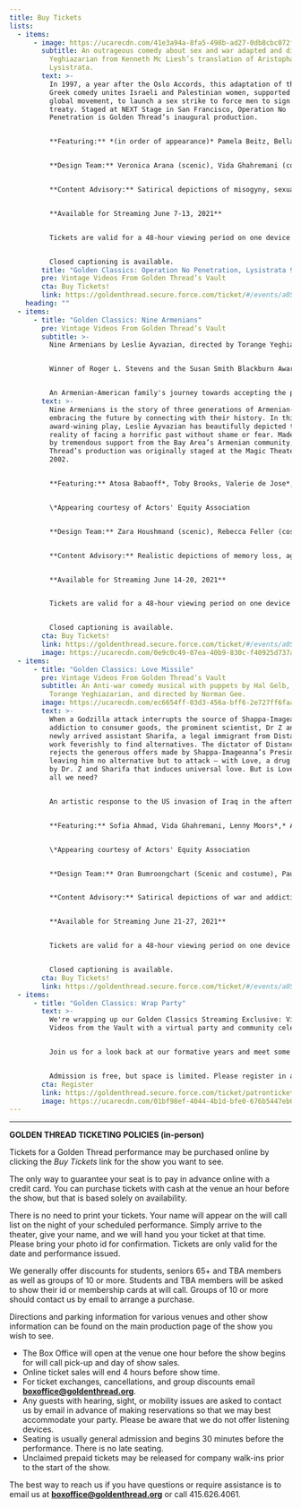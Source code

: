 ```yaml
---
title: Buy Tickets
lists:
  - items:
      - image: https://ucarecdn.com/41e3a94a-8fa5-498b-ad27-0db8cbc072ff/
        subtitle: An outrageous comedy about sex and war adapted and directed by Torange
          Yeghiazarian from Kenneth Mc Liesh’s translation of Aristophanes’
          Lysistrata.
        text: >-
          In 1997, a year after the Oslo Accords, this adaptation of the classic
          Greek comedy unites Israeli and Palestinian women, supported by a
          global movement, to launch a sex strike to force men to sign a peace
          treaty. Staged at NEXT Stage in San Francisco, Operation No
          Penetration is Golden Thread’s inaugural production.   


          **Featuring:** *(in order of appearance)* Pamela Beitz, Bella Warda, Reema Bahnasy, Jennifer Darya Maghsoudi, Janet Acio, Maria Zamroud, Dylin Redling, Siamak Mirnezami, Clarence A Mitchell, Ali Dadgar, Greg Denzler, Von Scott Bair, Peter Mc Carron, Koorosh Angali. 


          **Design Team:** Veronica Arana (scenic), Vida Ghahremani (costumes), Jodie Ferguson (lighting). Dance choreography by Shahrzad Khorsandi. Fight choreography by Paul Sherman.


          **Content Advisory:** Satirical depictions of misogyny, sexual coercion, harassment. References to gendered violence, oppression. [Read More](https://goldenthread.org/posts/content-guide/) content information.


          **Available for Streaming June 7-13, 2021** 


          Tickets are valid for a 48-hour viewing period on one device at a time beginning when you press play.


          Closed captioning is available.
        title: "Golden Classics: Operation No Penetration, Lysistrata 97! "
        pre: Vintage Videos From Golden Thread’s Vault
        cta: Buy Tickets!
        link: https://goldenthread.secure.force.com/ticket/#/events/a0S3Z000007XYpYUAW
    heading: ""
  - items:
      - title: "Golden Classics: Nine Armenians"
        pre: Vintage Videos From Golden Thread’s Vault
        subtitle: >-
          Nine Armenians by Leslie Ayvazian, directed by Torange Yeghiazarian.


          Winner of Roger L. Stevens and the Susan Smith Blackburn Award.


          An Armenian-American family's journey towards accepting the past and embracing the future.
        text: >-
          Nine Armenians is the story of three generations of Armenian-Americans
          embracing the future by connecting with their history. In this
          award-wining play, Leslie Ayvazian has beautifully depicted the
          reality of facing a horrific past without shame or fear. Made possible
          by tremendous support from the Bay Area’s Armenian community, Golden
          Thread’s production was originally staged at the Magic Theater in
          2002.


          **Featuring:** Atosa Babaoff*, Toby Brooks, Valerie de Jose*, Vida Ghahremani, Behzad Golemohammadi, Joe Higgins*, Earll Kingston*, Lara Palanjian, Ruby Unger*


          \*Appearing courtesy of Actors' Equity Association


          **Design Team:** Zara Houshmand (scenic), Rebecca Feller (costumes), Robert Ted Anderson (lighting), Saeed Ganji (sound), Homayoun Makui (graphic). Dramaturgy by Hal Gelb. Dance choreography by Carol Kazarian and Nadine Takvorian. Music consultant: Sarine Balian. Original music, Listen to My Heart, by Datevik Hovanessian.


          **Content Advisory:** Realistic depictions of memory loss, aging, and loss/grief. References to Armenian genocide, intergenerational trauma, poverty and oppression. [Read More](https://goldenthread.org/posts/content-guide/) content information.


          **Available for Streaming June 14-20, 2021**


          Tickets are valid for a 48-hour viewing period on one device at a time beginning when you press play.


          Closed captioning is available.
        cta: Buy Tickets!
        link: https://goldenthread.secure.force.com/ticket/#/events/a0S3Z000007XaonUAC
        image: https://ucarecdn.com/0e9c0c49-07ea-40b9-830c-f40925d737ac/
  - items:
      - title: "Golden Classics: Love Missile"
        pre: Vintage Videos From Golden Thread’s Vault
        subtitle: An Anti-war comedy musical with puppets by Hal Gelb, Janaki Ranpura,
          Torange Yeghiazarian, and directed by Norman Gee.
        image: https://ucarecdn.com/ec6654ff-03d3-456a-bff6-2e727ff6faae/
        text: >-
          When a Godzilla attack interrupts the source of Shappa-Imageanna’s
          addiction to consumer goods, the prominent scientist, Dr Z and his
          newly arrived assistant Sharifa, a legal immigrant from Distancia,
          work feverishly to find alternatives. The dictator of Distancia
          rejects the generous offers made by Shappa-Imageanna’s President
          leaving him no alternative but to attack – with Love, a drug developed
          by Dr. Z and Sharifa that induces universal love. But is Love really
          all we need? 


          An artistic response to the US invasion of Iraq in the aftermath of the 9/11 attacks, Love Missile is Golden Thread’s first commissioned play. The production was made possible by the generous contribution of Judith Wilber and Bob Miller.


          **Featuring:** Sofia Ahmad, Vida Ghahremani, Lenny Moors*,* Andoni Panici*,* Carmen Elena Sosa, William Todd Tressler*, Kris Welch


          \*Appearing courtesy of Actors' Equity Association


          **Design Team:** Oran Bumroongchart (Scenic and costume), Paul Meason (Lighting), Janaki Ranpura (Puppets and graphic art). Original music composed by Johaness Mager. Dance choreography by Lisa Tateosian.


          **Content Advisory:** Satirical depictions of war and addiction. References to deportation, displacement, family separation, crude language and bathroom humor. [Read More](https://goldenthread.org/posts/content-guide/) content information.


          **Available for Streaming June 21-27, 2021**


          Tickets are valid for a 48-hour viewing period on one device at a time beginning when you press play.


          Closed captioning is available.
        cta: Buy Tickets!
        link: https://goldenthread.secure.force.com/ticket/#/events/a0S3Z000007XankUAC
  - items:
      - title: "Golden Classics: Wrap Party"
        text: >-
          We're wrapping up our Golden Classics Streaming Exclusive: Vintage
          Videos from the Vault with a virtual party and community celebration!


          Join us for a look back at our formative years and meet some of the seminal artists who have enabled Golden Thread's successful 25-year legacy!


          Admission is free, but space is limited. Please register in advance to attend.
        cta: Register
        link: https://goldenthread.secure.force.com/ticket/patronticket__publicticketapp#/events/a0S3Z000007XapvUAC
        image: https://ucarecdn.com/01bf98ef-4044-4b1d-bfe0-676b5447eb02/
---
```

- - -

**GOLDEN THREAD TICKETING POLICIES (in-person)**

Tickets for a Golden Thread performance may be purchased online by clicking the *Buy Tickets* link for the show you want to see.

The only way to guarantee your seat is to pay in advance online with a credit card. You can purchase tickets with cash at the venue an hour before the show, but that is based solely on availability.

There is no need to print your tickets. Your name will appear on the will call list on the night of your scheduled performance. Simply arrive to the theater, give your name, and we will hand you your ticket at that time. Please bring your photo id for confirmation. Tickets are only valid for the date and performance issued.

We generally offer discounts for students, seniors 65+ and TBA members as well as groups of 10 or more. Students and TBA members will be asked to show their id or membership cards at will call. Groups of 10 or more should contact us by email to arrange a purchase.

Directions and parking information for various venues and other show information can be found on the main production page of the show you wish to see.

* The Box Office will open at the venue one hour before the show begins for will call pick-up and day of show sales.
* Online ticket sales will end 4 hours before show time.
* For ticket exchanges, cancellations, and group discounts email **[boxoffice@goldenthread.org](mailto:boxoffice@goldenthread.org)**.
* Any guests with hearing, sight, or mobility issues are asked to contact us by email in advance of making reservations so that we may best accommodate your party. Please be aware that we do not offer listening devices.
* Seating is usually general admission and begins 30 minutes before the performance. There is no late seating.
* Unclaimed prepaid tickets may be released for company walk-ins prior to the start of the show.

The best way to reach us if you have questions or require assistance is to email us at **[boxoffice@goldenthread.org](mailto:boxoffice@goldenthread.org)** or call 415.626.4061.